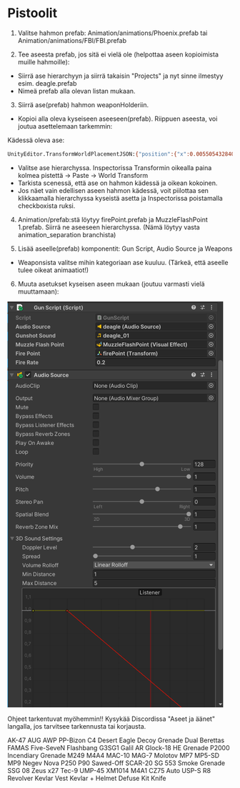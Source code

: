 # Pistoolit

1. Valitse hahmon prefab: Animation/animations/Phoenix.prefab tai Animation/animations/FBI/FBI.prefab

2. Tee aseesta prefab, jos sitä ei vielä ole (helpottaa aseen kopioimista muille hahmoille):
  * Siirrä ase hierarchyyn ja siirrä takaisin "Projects" ja nyt sinne ilmestyy esim. deagle.prefab
  * Nimeä prefab alla olevan listan mukaan.


3. Siirrä ase(prefab) hahmon weaponHolderiin.

  * Kopioi alla oleva kyseiseen aseeseen(prefab). Riippuen aseesta, voi joutua asettelemaan tarkemmin:


Kädessä oleva ase:
```bash
UnityEditor.TransformWorldPlacementJSON:{"position":{"x":0.005505432840436697,"y":0.010460630059242249,"z":-0.00005298554606270045},"rotation":{"x":-0.5549819469451904,"y":-0.0638723075389862,"z":-0.3035511374473572,"w":-0.7718632221221924},"scale":{"x":0.009999999776482582,"y":0.009999999776482582,"z":0.009999999776482582}}
```
* Valitse ase hierarchyssa. Inspectorissa Transformin oikealla paina kolmea pistettä -> Paste -> World Transform
* Tarkista scenessä, että ase on hahmon kädessä ja oikean kokoinen.
* Jos näet vain edellisen aseen hahmon kädessä, voit piilottaa sen klikkaamalla hierarchyssa kyseistä asetta ja Inspectorissa poistamalla checkboxista ruksi.

4. Animation/prefab:stä löytyy firePoint.prefab ja MuzzleFlashPoint 1.prefab. Siirrä ne aseeseen hierarchyssa. (Nämä löytyy vasta animation_separation branchista)

5. Lisää aseelle(prefab) komponentit: Gun Script, Audio Source ja Weapons
  * Weaponsista valitse mihin kategoriaan ase kuuluu. (Tärkeä, että aseelle tulee oikeat animaatiot!)

6. Muuta asetukset kyseisen aseen mukaan (joutuu varmasti vielä muuttamaan):

![Settings](kuvat/settings.png)

Ohjeet tarkentuvat myöhemmin!!
Kysykää Discordissa "Aseet ja äänet" langalla, jos tarvitsee tarkennusta tai korjausta.

AK-47
AUG
AWP
PP-Bizon
C4
Desert Eagle
Decoy Grenade
Dual Berettas
FAMAS
Five-SeveN
Flashbang
G3SG1
Galil AR
Glock-18
HE Grenade
P2000
Incendiary Grenade
M249
M4A4
MAC-10
MAG-7
Molotov
MP7
MP5-SD
MP9
Negev
Nova
P250
P90
Sawed-Off
SCAR-20
SG 553
Smoke Grenade
SSG 08
Zeus x27
Tec-9
UMP-45
XM1014
M4A1
CZ75 Auto
USP-S
R8 Revolver
Kevlar Vest
Kevlar + Helmet
Defuse Kit
Knife
